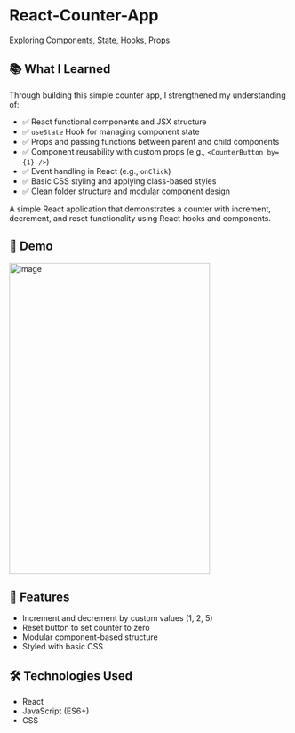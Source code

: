 # React-Counter-App
Exploring Components, State, Hooks, Props

## 📚 What I Learned

Through building this simple counter app, I strengthened my understanding of:

- ✅ React functional components and JSX structure
- ✅ `useState` Hook for managing component state
- ✅ Props and passing functions between parent and child components
- ✅ Component reusability with custom props (e.g., `<CounterButton by={1} />`)
- ✅ Event handling in React (e.g., `onClick`)
- ✅ Basic CSS styling and applying class-based styles
- ✅ Clean folder structure and modular component design

  
A simple React application that demonstrates a counter with increment, decrement, and reset functionality using React hooks and components.

## 📸 Demo

<img width="361" height="560" alt="image" src="https://github.com/user-attachments/assets/200243cc-7e10-4268-9502-adff19f07167" />

## 🚀 Features

- Increment and decrement by custom values (1, 2, 5)
- Reset button to set counter to zero
- Modular component-based structure
- Styled with basic CSS

## 🛠️ Technologies Used

- React
- JavaScript (ES6+)
- CSS
